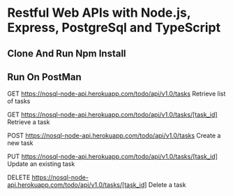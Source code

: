 # Restful Web APIs with Node.js, Express, PostgreSql and TypeScript
## Clone And Run Npm Install

## Run On PostMan

GET  https://nosql-node-api.herokuapp.com/todo/api/v1.0/tasks  Retrieve  list  of  tasks

GET  https://nosql-node-api.herokuapp.com/todo/api/v1.0/tasks/[task_id]  Retrieve  a  task

POST  https://nosql-node-api.herokuapp.com/todo/api/v1.0/tasks  Create  a  new  task

PUT https://nosql-node-api.herokuapp.com/todo/api/v1.0/tasks/[task_id]  Update  an  existing  task

DELETE  https://nosql-node-api.herokuapp.com/todo/api/v1.0/tasks/[task_id]  Delete  a  task


